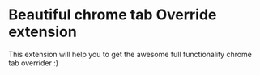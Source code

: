 # Beautiful chrome tab Override extension

This extension will help you to get the awesome full functionality chrome tab overrider :)
